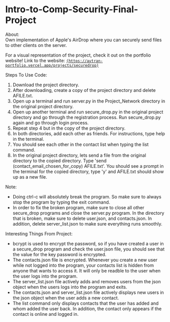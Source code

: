 # Intro-to-Comp-Security-Final-Project

About:  
Own implementation of Apple's AirDrop where you can securely send files to other clients on the server.

For a visual representation of the project, check it out on the portfolio website! Link to the website: [`(https://avtran-portfolio.vercel.app/projects/securedrop)`]([https://alvins-myflix.vercel.app/](https://avtran-portfolio.vercel.app/projects/securedrop))

Steps To Use Code:  
1) Download the project directory.  
2) After downloading, create a copy of the project directory and delete AFILE.txt.  
3) Open up a terminal and run server.py in the Project_Network directory in the original project directory.  
4) Open up another terminal and run secure_drop.py in the original project directory and go through the registration process. Run secure_drop.py again and go through login process.  
5) Repeat step 4 but in the copy of the project directory.  
6) In both directories, add each other as friends. For instructions, type help in the terminal.
7) You should see each other in the contact list when typing the list command.
8) In the original project directory, lets send a file from the original directory to the copied directory. Type 'send (contact_email_chosen_for_copy) AFILE.txt'. You should see a prompt in the 
   terminal for the copied directory, type 'y' and AFILE.txt should show up as a new file.

Note:
- Doing ctrl-c will absolutely break the program. So make sure to always stop the program by typing the exit command.
- In order to fix the broken program, make sure to close all other secure_drop programs and close the server.py program. In the directory that is broken, make sure to delete
  user.json, and contacts.json. In addition, delete server_list.json to make sure everything runs smoothly.

Interesting Things From Project:
- bcrypt is used to encrypt the password, so if you have created a user in a secure_drop program and check the user.json file, you should see that the value for the key password is encrypted.
- The contacts.json file is encrypted. Whenever you create a new user while not logged into the program, your contacts list is hidden from anyone that wants to access it. It will only be readble
  to the user when the user logs into the program.
- The server_list.json file actively adds and removes users from the json object when the users logs into the program and exits.
- The contacts.json and server_list.json file actively displays new users in the json object when the user adds a new contact.
- The list command only displays contacts that the user has added and whom added the user back. In addition, the contact only appears if the contact is online and logged in.
